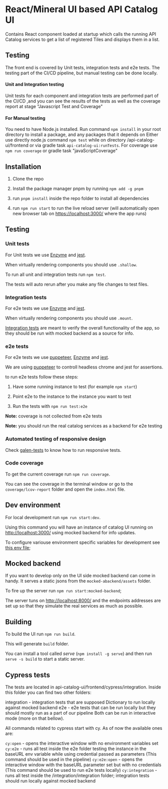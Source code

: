 # React/Mineral UI based API Catalog UI

Contains React component loaded at startup which calls the running API Catalog services to get a list of registered Tiles and displays them in a list.


## Testing

The front end is covered by Unit tests, integration tests and e2e tests. The testing part of the CI/CD pipeline, but manual testing
can be done locally. 

#### Unit and Integration testing

Unit tests for each component and integration tests are performed part of the CI/CD ,and you can see the results of the tests as well as the coverage report
at stage "Javascript Test and Coverage"

#### For Manual testing

You need to have Node.js installed. Run command `npm install` in your root directory to install a package, and any packages that it depends on
Either use directly node.js command ``npm test`` while on directory /api-catalog-ui/frontend or via gradle task `api-catalog-ui:runTests`. 
For coverage use ``npm run coverage`` or gradle task "javaScriptCoverage"



## Installation

1. Clone the repo

2. Install the package manager pnpm by running `npm add -g pnpm`

3. run `pnpm install` inside the repo folder to install all dependencies

3. run `npm run start` to run the live reload server (will automatically open new browser tab on <https://localhost:3000/> where the app runs)

## Testing

### Unit tests

For Unit tests we use [Enzyme](https://github.com/airbnb/enzyme) and [jest](https://jestjs.io/).

When virtually rendering components you should use `.shallow`.

To run all unit and integration tests run `npm test`.

The tests will auto rerun after you make any file changes to test files.

### Integration tests

For e2e tests we use [Enzyme](https://github.com/airbnb/enzyme) and [jest](https://jestjs.io/).

When virtually rendering components you should use `.mount`.

[Integration tests](src/integration-tests) are meant to verify the overall functionality of the app, so they should be run with mocked backend as a source for info.

### e2e tests

For e2e tests we use [puppeteer](https://github.com/GoogleChrome/puppeteer), [Enzyme](https://github.com/airbnb/enzyme) and [jest](https://jestjs.io/).

We are using [puppeteer](https://github.com/GoogleChrome/puppeteer/blob/master/docs/troubleshooting.md) to controll headless chrome and jest for assertions.

to run e2e tests follow these steps:

1. Have some running instance to test (for example `npm start`)

2. Point e2e to the instance to the instance you want to test

3. Run the tests with `npm run test:e2e`

**Note:** coverage is not collected from e2e tests

**Note:** you should run the real catalog services as a backend for e2e testing

### Automated testing of responsive design

Check [galen-tests](./src/responsive-tests/galen-tests.MD) to know how to run responsive tests.

### Code coverage

To get the current coverage run `npm run coverage`.

You can see the coverage in the terminal window or go to the `coverage/lcov-report` folder and open the `index.html` file.

## Dev environment

For local development run `npm run start:dev`.

Using this command you will have an instance of catalog UI running on <http://localhost:3000/> using mocked backend for info updates.

To configure variouse environment specific variables for development see [this env file](./.env.development);

## Mocked backend

If you want to develop only on the UI side mocked backend can come in handy. It serves a static jsons from the `mocked-abackend/assets` folder.

To fire up the server run `npm run start:mocked-backend`;

The server tuns on <http://localhost:8000/> and the endpoints addresses are set up so that they simulate the real services as much as possible.

## Building

To build the UI run `npm run build`.

This will generate `build` folder.

You can install a tool called _serve_ (`npm install -g serve`) and then run `serve -s build` to start a static server.

## Cypress tests

The tests are located in api-catalog-ui/frontend/cypress/integration. Inside this folder you can find two other folders:

integration - integration tests that are supposed Dictionary to run locally against mocked backend
e2e - e2e tests that can be run locally but they should mostly run as a part of our pipeline
Both can be run in interactive mode (more on that bellow).

All commands related to cypress start with cy.
As of now the available ones are:

`cy:open` - opens the interactive window with no environment variables set
`cy:e2e` - runs all test inside the e2e folder testing the instance in the baseURL env variable while using credential passed as parameters (This command should be used in the pipeline)
`cy:e2e:open` - opens the interactive window with the baseURL parameter set but with no credentials (This command should be used to run e2e tests locally)
`cy:integration` - runs all test inside the /integration/integration folder; integration tests should run locally against mocked backend


